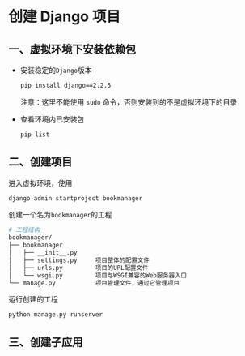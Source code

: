 # 创建 Django 项目

## 一、虚拟环境下安装依赖包

* 安装稳定的`Django`版本

  ```bash
  pip install django==2.2.5
  ```

  注意：这里不能使用 `sudo` 命令，否则安装到的不是虚拟环境下的目录

* 查看环境内已安装包

  ```bash
  pip list
  ```

## 二、创建项目

进入虚拟环境，使用

```bash
django-admin startproject bookmanager
```

创建一个名为`bookmanager`的工程

```bash
# 工程结构
bookmanager/
├── bookmanager
│   ├── __init__.py
│   ├── settings.py		项目整体的配置文件
│   ├── urls.py			项目的URL配置文件
│   └── wsgi.py			项目与WSGI兼容的Web服务器入口
└── manage.py			项目管理文件，通过它管理项目
```

运行创建的工程

```bash
python manage.py runserver
```

## 三、创建子应用

